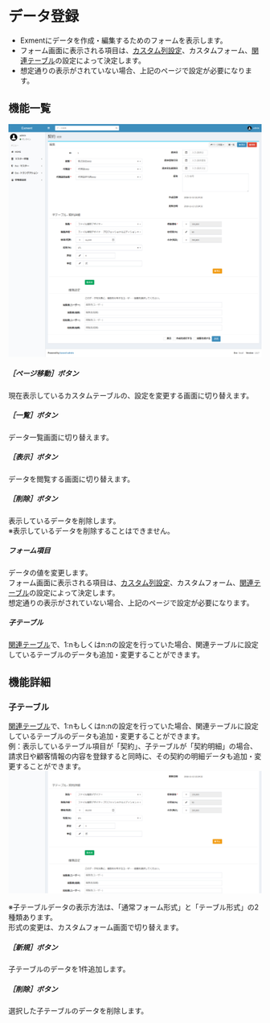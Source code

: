 # データ登録
- Exmentにデータを作成・編集するためのフォームを表示します。  
- フォーム画面に表示される項目は、[カスタム列設定](/ja/column.md)、カスタムフォーム、[関連テーブル](/ja/relation.md)の設定によって決定します。  
- 想定通りの表示がされていない場合、上記のページで設定が必要になります。  

## 機能一覧
![データ画面](img/data/data_form1.png)  

##### ［ページ移動］ボタン  
現在表示しているカスタムテーブルの、設定を変更する画面に切り替えます。

##### ［一覧］ボタン  
データ一覧画面に切り替えます。

##### ［表示］ボタン  
データを閲覧する画面に切り替えます。

##### ［削除］ボタン
表示しているデータを削除します。  
※表示しているデータを削除することはできません。

##### フォーム項目  
データの値を変更します。  
フォーム画面に表示される項目は、[カスタム列設定](/ja/column.md)、カスタムフォーム、[関連テーブル](/ja/relation.md)の設定によって決定します。  
想定通りの表示がされていない場合、上記のページで設定が必要になります。  

##### 子テーブル  
[関連テーブル](/ja/relation.md)で、1:nもしくはn:nの設定を行っていた場合、関連テーブルに設定しているテーブルのデータも追加・変更することができます。


## 機能詳細  

### 子テーブル
[関連テーブル](/ja/relation.md)で、1:nもしくはn:nの設定を行っていた場合、関連テーブルに設定しているテーブルのデータも追加・変更することができます。  
例：表示しているテーブル項目が「契約」、子テーブルが「契約明細」の場合、請求日や顧客情報の内容を登録すると同時に、その契約の明細データも追加・変更することができます。  
![子テーブル画面](img/data/data_form2.png)  
  
※子テーブルデータの表示方法は、「通常フォーム形式」と「テーブル形式」の2種類あります。  
形式の変更は、カスタムフォーム画面で切り替えます。  
  
##### ［新規］ボタン  
子テーブルのデータを1件追加します。  
  
##### ［削除］ボタン  
選択した子テーブルのデータを削除します。  
